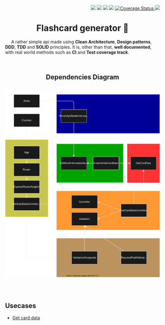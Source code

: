 <div align="right">
  <img src="https://img.shields.io/github/repo-size/saymow/flashcard-generator"/>
  <img src="https://img.shields.io/github/languages/code-size/saymow/flashcard-generator"/>
  <img src="https://snyk.io/test/github/saymow/flashcard-generator/badge.svg"/>
  <img src="https://img.shields.io/github/release-date-pre/saymow/flashcard-generator"/>
  <a href='https://coveralls.io/github/saymow/flashcard-generator?branch=master'>
    <img src='https://coveralls.io/repos/github/saymow/flashcard-generator/badge.svg?branch=master' alt='Coverage Status' />
  </a>
  <a href="https://app.travis-ci.com/saymow/flashcard-generator">
    <img src="https://app.travis-ci.com/saymow/flashcard-generator.svg?branch=master"/>
  </a>
</div>

<h1 align='center'>Flashcard generator 🚀</h1>

<p>&nbsp;&nbsp;&nbsp;&nbsp; A rather simple api made using <b>Clean Architecture</b>, <b>Design patterns</b>, <b>DDD</b>, <b>TDD</b> and <b>SOLID</b> principles. It is, other than that, <b>well documented</b>, with real world methods such as <b>CI</b> and <b>Test coverage track</b>.</p>

<br>

<h2 align="center">Dependencies Diagram<h2>

![Structure Diagram](diagram.drawio.svg)

<br>

## Usecases

<ul>
  <li>
    <a href="requirements/get-card-data.md">Get card data</a>
  </li>
<ul>